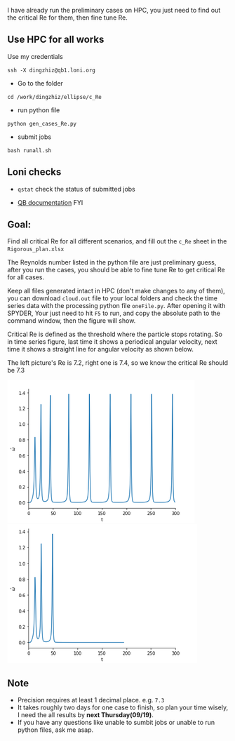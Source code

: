 I have already run the preliminary cases on HPC, you just need to find out the critical Re for them, then fine tune Re.

## Use HPC for all works
Use my credentials
```
ssh -X dingzhiz@qb1.loni.org
```
* Go to the folder
```
cd /work/dingzhiz/ellipse/c_Re
```
* run python file
```
python gen_cases_Re.py
```
* submit jobs
```
bash runall.sh
```

## Loni checks
* `qstat` check the status of submitted jobs

* [QB documentation](http://www.hpc.lsu.edu/docs/guides.php?system=QB2) FYI

## Goal:
Find all critical Re for all different scenarios, and fill out the `c_Re` sheet in the `Rigorous_plan.xlsx`

The Reynolds number listed in the python file are just preliminary guess, after you run the cases, you should be able to fine tune Re to get critical Re for all cases.

Keep all files generated intact in HPC (don't make changes to any of them), you can download `cloud.out` file to your local folders and check the time series data with the processing python file `oneFile.py`. After opening it with SPYDER, Your just need to hit `F5` to run, and copy the absolute path to the command window, then the figure will show.

Critical Re is defined as the threshold where the particle stops rotating. So in time series figure, last time it shows a periodical angular velocity, next time it shows a straight line for angular velocity as shown below.

The left picture's Re is 7.2, right one is 7.4, so we know the critical Re should be 7.3

![pic1](periodic.png)
![pic2](linger.png)

## Note
* Precision requires at least 1 decimal place. e.g. `7.3`  
* It takes roughly two days for one case to finish, so plan your time wisely, I need the all results by **next Thursday(09/19)**.
* If you have any questions like unable to sumbit jobs or unable to run python files, ask me asap.
